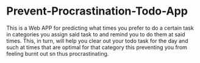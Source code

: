 # Prevent-Procrastination-Todo-App
This is a Web APP for predicting what times you prefer to do a certain task in categories you assign said task to and remind you to do them at said times. This, in turn, will help you clear out your todo task for the day and such at times that are optimal for that category this preventing you from feeling burnt out sn thus procrastinating.
